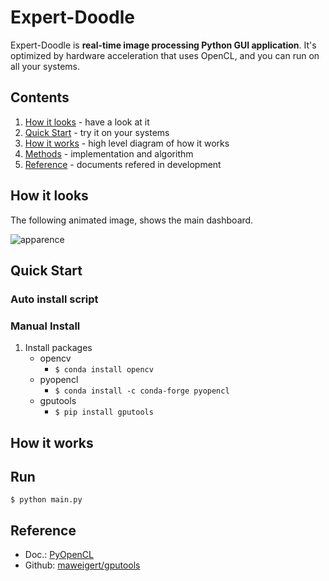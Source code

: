 # Expert-Doodle
Expert-Doodle is **real-time image processing Python GUI application**. It's optimized by hardware acceleration that uses OpenCL, and you can run on all your systems.

## Contents
1. [How it looks](#how-it-looks) - have a look at it
2. [Quick Start](#quick-start) - try it on your systems
3. [How it works](#how-it-works) - high level diagram of how it works
4. [Methods](#methods) - implementation and algorithm
5. [Reference](#reference) - documents refered in development

## How it looks
The following animated image, shows the main dashboard.

![apparence](https://user-images.githubusercontent.com/12826250/50955792-f9fa0a80-14f4-11e9-8dcc-d3db35c39582.gif)

## Quick Start
### Auto install script

### Manual Install
1. Install packages
    * opencv 
        * `$ conda install opencv`
    * pyopencl 
        * `$ conda install -c conda-forge pyopencl`
    * gputools 
        * `$ pip install gputools`


## How it works

## Run
`$ python main.py`

## Reference
* Doc.: [PyOpenCL](https://documen.tician.de/pyopencl/)
* Github: [maweigert/gputools](https://github.com/maweigert/gputools)